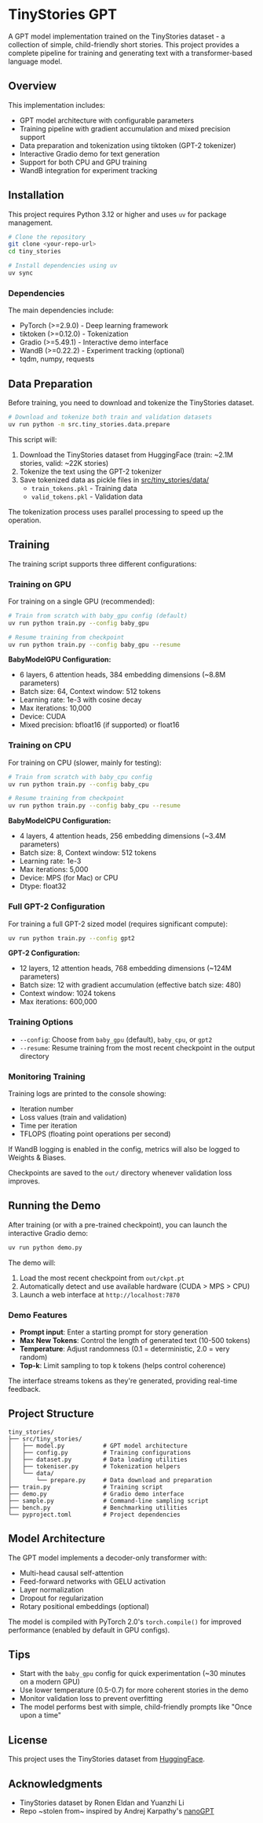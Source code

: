 # TinyStories GPT

A GPT model implementation trained on the TinyStories dataset - a collection of simple, child-friendly short stories. This project provides a complete pipeline for training and generating text with a transformer-based language model.

## Overview

This implementation includes:
- GPT model architecture with configurable parameters
- Training pipeline with gradient accumulation and mixed precision support
- Data preparation and tokenization using tiktoken (GPT-2 tokenizer)
- Interactive Gradio demo for text generation
- Support for both CPU and GPU training
- WandB integration for experiment tracking

## Installation

This project requires Python 3.12 or higher and uses `uv` for package management.

```bash
# Clone the repository
git clone <your-repo-url>
cd tiny_stories

# Install dependencies using uv
uv sync
```

### Dependencies

The main dependencies include:
- PyTorch (>=2.9.0) - Deep learning framework
- tiktoken (>=0.12.0) - Tokenization
- Gradio (>=5.49.1) - Interactive demo interface
- WandB (>=0.22.2) - Experiment tracking (optional)
- tqdm, numpy, requests

## Data Preparation

Before training, you need to download and tokenize the TinyStories dataset.

```bash
# Download and tokenize both train and validation datasets
uv run python -m src.tiny_stories.data.prepare
```

This script will:
1. Download the TinyStories dataset from HuggingFace (train: ~2.1M stories, valid: ~22K stories)
2. Tokenize the text using the GPT-2 tokenizer
3. Save tokenized data as pickle files in [src/tiny_stories/data/](src/tiny_stories/data/)
   - `train_tokens.pkl` - Training data
   - `valid_tokens.pkl` - Validation data

The tokenization process uses parallel processing to speed up the operation.

## Training

The training script supports three different configurations:

### Training on GPU

For training on a single GPU (recommended):

```bash
# Train from scratch with baby_gpu config (default)
uv run python train.py --config baby_gpu

# Resume training from checkpoint
uv run python train.py --config baby_gpu --resume
```

**BabyModelGPU Configuration:**
- 6 layers, 6 attention heads, 384 embedding dimensions (~8.8M parameters)
- Batch size: 64, Context window: 512 tokens
- Learning rate: 1e-3 with cosine decay
- Max iterations: 10,000
- Device: CUDA
- Mixed precision: bfloat16 (if supported) or float16

### Training on CPU

For training on CPU (slower, mainly for testing):

```bash
# Train from scratch with baby_cpu config
uv run python train.py --config baby_cpu

# Resume training from checkpoint
uv run python train.py --config baby_cpu --resume
```

**BabyModelCPU Configuration:**
- 4 layers, 4 attention heads, 256 embedding dimensions (~3.4M parameters)
- Batch size: 8, Context window: 512 tokens
- Learning rate: 1e-3
- Max iterations: 5,000
- Device: MPS (for Mac) or CPU
- Dtype: float32

### Full GPT-2 Configuration

For training a full GPT-2 sized model (requires significant compute):

```bash
uv run python train.py --config gpt2
```

**GPT-2 Configuration:**
- 12 layers, 12 attention heads, 768 embedding dimensions (~124M parameters)
- Batch size: 12 with gradient accumulation (effective batch size: 480)
- Context window: 1024 tokens
- Max iterations: 600,000

### Training Options

- `--config`: Choose from `baby_gpu` (default), `baby_cpu`, or `gpt2`
- `--resume`: Resume training from the most recent checkpoint in the output directory

### Monitoring Training

Training logs are printed to the console showing:
- Iteration number
- Loss values (train and validation)
- Time per iteration
- TFLOPS (floating point operations per second)

If WandB logging is enabled in the config, metrics will also be logged to Weights & Biases.

Checkpoints are saved to the `out/` directory whenever validation loss improves.

## Running the Demo

After training (or with a pre-trained checkpoint), you can launch the interactive Gradio demo:

```bash
uv run python demo.py
```

The demo will:
1. Load the most recent checkpoint from `out/ckpt.pt`
2. Automatically detect and use available hardware (CUDA > MPS > CPU)
3. Launch a web interface at `http://localhost:7870`

### Demo Features

- **Prompt input**: Enter a starting prompt for story generation
- **Max New Tokens**: Control the length of generated text (10-500 tokens)
- **Temperature**: Adjust randomness (0.1 = deterministic, 2.0 = very random)
- **Top-k**: Limit sampling to top k tokens (helps control coherence)

The interface streams tokens as they're generated, providing real-time feedback.

## Project Structure

```
tiny_stories/
├── src/tiny_stories/
│   ├── model.py           # GPT model architecture
│   ├── config.py          # Training configurations
│   ├── dataset.py         # Data loading utilities
│   ├── tokeniser.py       # Tokenization helpers
│   └── data/
│       └── prepare.py     # Data download and preparation
├── train.py               # Training script
├── demo.py                # Gradio demo interface
├── sample.py              # Command-line sampling script
├── bench.py               # Benchmarking utilities
└── pyproject.toml         # Project dependencies
```

## Model Architecture

The GPT model implements a decoder-only transformer with:
- Multi-head causal self-attention
- Feed-forward networks with GELU activation
- Layer normalization
- Dropout for regularization
- Rotary positional embeddings (optional)

The model is compiled with PyTorch 2.0's `torch.compile()` for improved performance (enabled by default in GPU configs).

## Tips

- Start with the `baby_gpu` config for quick experimentation (~30 minutes on a modern GPU)
- Use lower temperature (0.5-0.7) for more coherent stories in the demo
- Monitor validation loss to prevent overfitting
- The model performs best with simple, child-friendly prompts like "Once upon a time"

## License

This project uses the TinyStories dataset from [HuggingFace](https://huggingface.co/datasets/roneneldan/TinyStories).

## Acknowledgments

- TinyStories dataset by Ronen Eldan and Yuanzhi Li
- Repo ~stolen from~ inspired by Andrej Karpathy's [nanoGPT](https://github.com/karpathy/nanoGPT)
